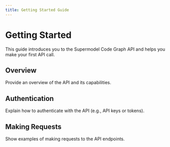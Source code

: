 ```yaml
---
title: Getting Started Guide
---
```


# Getting Started  

This guide introduces you to the Supermodel Code Graph API and helps you make your first API call.  

## Overview  

Provide an overview of the API and its capabilities.  

## Authentication  

Explain how to authenticate with the API (e.g., API keys or tokens).  

## Making Requests  

Show examples of making requests to the API endpoints. 
